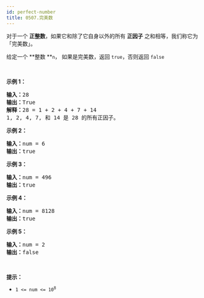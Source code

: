 ```yaml
---
id: perfect-number
title: 0507.完美数
---
```

对于一个 **正整数**，如果它和除了它自身以外的所有 **正因子** 之和相等，我们称它为 「完美数」。

给定一个 **整数 **<code>n</code>， 如果是完美数，返回 <code>true</code>，否则返回 <code>false</code>

 

**示例 1：**


<pre><strong>输入：</strong>28<br/><strong>输出：</strong>True<br/><strong>解释：</strong>28 = 1 + 2 + 4 + 7 + 14<br/>1, 2, 4, 7, 和 14 是 28 的所有正因子。</pre>

**示例 2：**


<pre><strong>输入：</strong>num = 6<br/><strong>输出：</strong>true<br/></pre>

**示例 3：**


<pre><strong>输入：</strong>num = 496<br/><strong>输出：</strong>true<br/></pre>

**示例 4：**


<pre><strong>输入：</strong>num = 8128<br/><strong>输出：</strong>true<br/></pre>

**示例 5：**


<pre><strong>输入：</strong>num = 2<br/><strong>输出：</strong>false<br/></pre>

 

**提示：**


- <code>1 &lt;= num &lt;= 10<sup>8</sup></code>
